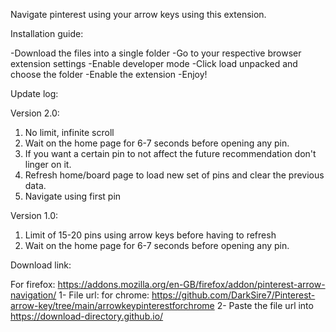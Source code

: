 Navigate pinterest using your arrow keys using this extension.

Installation guide:

-Download the files into a single folder
-Go to your respective browser extension settings 
-Enable developer mode 
-Click load unpacked and choose the folder 
-Enable the extension 
-Enjoy!

Update log:

Version 2.0:
1. No limit, infinite scroll
2. Wait on the home page for 6-7 seconds before opening any pin.
3. If you want a certain pin to not affect the future recommendation don't linger on it.
4. Refresh home/board page to load new set of pins and clear the previous data.
5. Navigate using first pin

Version 1.0:

1. Limit of 15-20 pins using arrow keys before having to refresh
2. Wait on the home page for 6-7 seconds before opening any pin.


Download link:

For firefox: https://addons.mozilla.org/en-GB/firefox/addon/pinterest-arrow-navigation/
1- File url:
for chrome: https://github.com/DarkSire7/Pinterest-arrow-key/tree/main/arrowkeypinterestforchrome
2- Paste the file url into https://download-directory.github.io/
